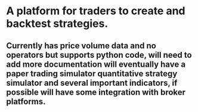 # A platform for traders to create and backtest strategies. 
## Currently has price volume data and no operators but supports python code, will need to add more documentation will eventually have a paper trading simulator quantitative strategy simulator and several important indicators, if possible will have some integration with broker platforms.
